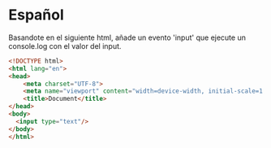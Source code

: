 # Español
Basandote en el siguiente html, añade un evento 'input' que ejecute un console.log con el valor del input.

```html
<!DOCTYPE html>
<html lang="en">
<head>
    <meta charset="UTF-8">
    <meta name="viewport" content="width=device-width, initial-scale=1.0">
    <title>Document</title>
</head>
<body>
  <input type="text"/>
</body>
</html>
```